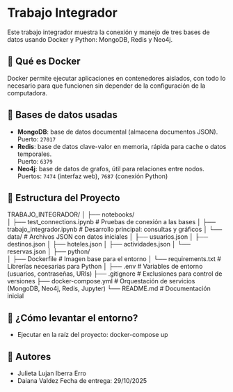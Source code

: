 # Trabajo Integrador

Este trabajo integrador muestra la conexión y manejo de tres bases de datos usando Docker y Python: MongoDB, Redis y Neo4j.

## 🔹 Qué es Docker
Docker permite ejecutar aplicaciones en contenedores aislados, con todo lo necesario para que funcionen sin depender de la configuración de la computadora.

## 🔹 Bases de datos usadas
- **MongoDB**: base de datos documental (almacena documentos JSON).  
  Puerto: `27017`
- **Redis**: base de datos clave-valor en memoria, rápida para cache o datos temporales.  
  Puerto: `6379`
- **Neo4j**: base de datos de grafos, útil para relaciones entre nodos.  
  Puertos: `7474` (interfaz web), `7687` (conexión Python)

## 🔹 Estructura del Proyecto
TRABAJO_INTEGRADOR/
│
├── notebooks/                 
│   ├── test_connections.ipynb     # Pruebas de conexión a las bases
│   ├── trabajo_integrador.ipynb   # Desarrollo principal: consultas y gráficos
│   └── data/                      # Archivos JSON con datos iniciales
│       ├── usuarios.json
│       ├── destinos.json
│       ├── hoteles.json
│       ├── actividades.json
│       └── reservas.json
│
├── python/                    
│   ├── Dockerfile               # Imagen base para el entorno
│   └── requirements.txt         # Librerías necesarias para Python
│
├── .env                         # Variables de entorno (usuarios, contraseñas, URIs)
├── .gitignore                   # Exclusiones para control de versiones
├── docker-compose.yml           # Orquestación de servicios (MongoDB, Neo4j, Redis, Jupyter)
└── README.md                    # Documentación inicial     

## 🔹 ¿Cómo levantar el entorno?
- Ejecutar en la raíz del proyecto: docker-compose up

## 🔹 Autores
- Julieta Lujan Iberra Erro
- Daiana Valdez
Fecha de entrega: 29/10/2025
